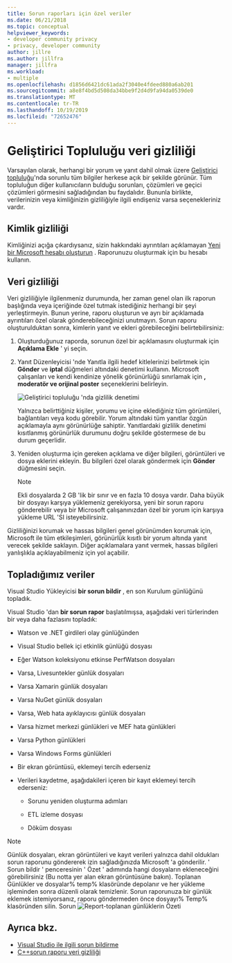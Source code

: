 ```yaml
---
title: Sorun raporları için özel veriler
ms.date: 06/21/2018
ms.topic: conceptual
helpviewer_keywords:
- developer community privacy
- privacy, developer community
author: jillre
ms.author: jillfra
manager: jillfra
ms.workload:
- multiple
ms.openlocfilehash: d1856d6421dc61ada2f3040e4fdeed880a6ab201
ms.sourcegitcommit: a8e8f4bd5d508da34bbe9f2d4d9fa94da0539de0
ms.translationtype: MT
ms.contentlocale: tr-TR
ms.lasthandoff: 10/19/2019
ms.locfileid: "72652476"
---
```

# <a name="developer-community-data-privacy"></a>Geliştirici Topluluğu veri gizliliği

Varsayılan olarak, herhangi bir yorum ve yanıt dahil olmak üzere [Geliştirici topluluğu](https://developercommunity.visualstudio.com/)'nda sorunlu tüm bilgiler herkese açık bir şekilde görünür. Tüm topluluğun diğer kullanıcıların bulduğu sorunları, çözümleri ve geçici çözümleri görmesini sağladığından bu faydalıdır. Bununla birlikte, verilerinizin veya kimliğinizin gizliliğiyle ilgili endişeniz varsa seçenekleriniz vardır.

## <a name="identity-privacy"></a>Kimlik gizliliği

Kimliğinizi açığa çıkardıysanız, sizin hakkındaki ayrıntıları açıklamayan [Yeni bir Microsoft hesabı oluşturun](https://signup.live.com/) . Raporunuzu oluşturmak için bu hesabı kullanın.

## <a name="data-privacy"></a>Veri gizliliği

Veri gizliliğiyle ilgilenmeniz durumunda, her zaman genel olan ilk raporun başlığında veya içeriğinde özel tutmak istediğiniz herhangi bir şeyi yerleştirmeyin. Bunun yerine, raporu oluşturun ve ayrı bir açıklamada ayrıntıları özel olarak gönderebileceğinizi unutmayın. Sorun raporu oluşturulduktan sonra, kimlerin yanıt ve ekleri görebileceğini belirtebilirsiniz:

1. Oluşturduğunuz raporda, sorunun özel bir açıklamasını oluşturmak için **Açıklama Ekle** ' yi seçin.

2. Yanıt Düzenleyicisi 'nde Yanıtla ilgili hedef kitlelerinizi belirtmek için **Gönder** ve **iptal** düğmeleri altındaki denetimi kullanın. Microsoft çalışanları ve kendi kendinize yönelik görünürlüğü sınırlamak için **, moderatör ve orijinal poster** seçeneklerini belirleyin.

   ![Geliştirici topluluğu 'nda gizlilik denetimi](media/developer-community-privacy-control.png)

   Yalnızca belirttiğiniz kişiler, yorumu ve içine eklediğiniz tüm görüntüleri, bağlantıları veya kodu görebilir. Yorum altındaki tüm yanıtlar özgün açıklamayla aynı görünürlüğe sahiptir. Yanıtlardaki gizlilik denetimi kısıtlanmış görünürlük durumunu doğru şekilde göstermese de bu durum geçerlidir.

3. Yeniden oluşturma için gereken açıklama ve diğer bilgileri, görüntüleri ve dosya eklerini ekleyin. Bu bilgileri özel olarak göndermek için **Gönder** düğmesini seçin.

   > [!NOTE]
   > Ekli dosyalarda 2 GB 'lik bir sınır ve en fazla 10 dosya vardır. Daha büyük bir dosyayı karşıya yüklemeniz gerekiyorsa, yeni bir sorun raporu gönderebilir veya bir Microsoft çalışanınızdan özel bir yorum için karşıya yükleme URL 'SI isteyebilirsiniz.

Gizliliğinizi korumak ve hassas bilgileri genel görünümden korumak için, Microsoft ile tüm etkileşimleri, görünürlük kısıtlı bir yorum altında yanıt verecek şekilde saklayın. Diğer açıklamalara yanıt vermek, hassas bilgileri yanlışlıkla açıklayabilmeniz için yol açabilir.

## <a name="data-we-collect"></a>Topladığımız veriler

Visual Studio Yükleyicisi **bir sorun bildir** , en son Kurulum günlüğünü topladık.

Visual Studio 'dan **bir sorun rapor** başlatılmışsa, aşağıdaki veri türlerinden bir veya daha fazlasını topladık:

- Watson ve .NET girdileri olay günlüğünden

- Visual Studio bellek içi etkinlik günlüğü dosyası

- Eğer Watson koleksiyonu etkinse PerfWatson dosyaları

- Varsa, Livesuntekler günlük dosyaları

- Varsa Xamarin günlük dosyaları

- Varsa NuGet günlük dosyaları

- Varsa, Web hata ayıklayıcısı günlük dosyaları

- Varsa hizmet merkezi günlükleri ve MEF hata günlükleri

- Varsa Python günlükleri

- Varsa Windows Forms günlükleri

- Bir ekran görüntüsü, eklemeyi tercih ederseniz

- Verileri kaydetme, aşağıdakileri içeren bir kayıt eklemeyi tercih ederseniz:

  - Sorunu yeniden oluşturma adımları

  - ETL izleme dosyası

  - Döküm dosyası

> [!NOTE]
> Günlük dosyaları, ekran görüntüleri ve kayıt verileri yalnızca dahil oldukları sorun raporunu göndererek izin sağladığınızda Microsoft 'a gönderilir. ' Sorun bildir ' penceresinin ' Özet ' adımında hangi dosyaların ekleneceğini görebilirsiniz (Bu notta yer alan ekran görüntüsüne bakın). Toplanan Günlükler ve dosyalar% temp% klasöründe depolanır ve her yükleme işleminden sonra düzenli olarak temizlenir. Sorun raporunuza bir günlük eklemek istemiyorsanız, raporu göndermeden önce dosyayı% Temp% klasöründen silin.
  > Sorun ![Report-toplanan günlüklerin Özeti ](media/report-a-problem-logs-collected.png)


## <a name="see-also"></a>Ayrıca bkz.

- [Visual Studio ile ilgili sorun bildirme](how-to-report-a-problem-with-visual-studio.md)
- [C++sorun raporu veri gizliliği](/cpp/how-to-report-a-problem-with-the-visual-cpp-toolset#reports-and-privacy)
